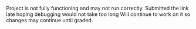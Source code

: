 Project is not fully functioning and may not run correctly. 
Submitted the link late hoping debugging would not take too long 
Will continue to work on it so changes may continue until graded.
